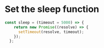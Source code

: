 # Set the sleep function 

```javascript
const sleep = (timeout = 5000) => {
    return new Promise((resolve) => {
      setTimeout(resolve, timeout);
    });
  };
```

